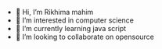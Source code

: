 - 👋 Hi, I’m Rikhima mahim
- 👀 I’m interested in computer science
- 🌱 I’m currently learning java script
- 💞️ I’m looking to collaborate on opensource

<!---
BLueJEN0RIkhi/BLueJEN0RIkhi is a ✨ special ✨ repository because its `README.md` (this file) appears on your GitHub profile.
You can click the Preview link to take a look at your changes.
--->
